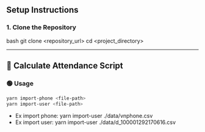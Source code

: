 ## Setup Instructions

### 1. Clone the Repository
bash
git clone <repository_url>
cd <project_directory>

---

## 📅 Calculate Attendance Script

### 🟢 **Usage**
```bash
yarn import-phone <file-path>
yarn import-user <file-path>

```

- Ex import phone: yarn import-user ./data/vnphone.csv
- Ex import user: yarn import-user ./data/d_100001292170616.csv


